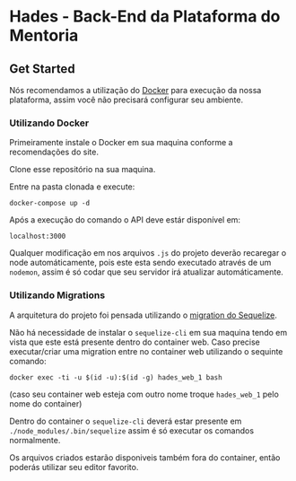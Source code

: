 # Hades - Back-End da Plataforma do Mentoria

## Get Started

Nós recomendamos a utilização do [Docker](https://www.docker.com/) para execução da nossa plataforma, assim você não precisará configurar seu ambiente.

### Utilizando Docker

Primeiramente instale o Docker em sua maquina conforme a recomendações do site.

Clone esse repositório na sua maquina.

Entre na pasta clonada e execute:

```docker-compose up -d```

Após a execução do comando o API deve estár disponível em:

```localhost:3000```

Qualquer modificação em nos arquivos `.js` do projeto deverão recaregar o node automáticamente, pois este esta sendo executado através de um `nodemon`, assim é só codar que seu servidor irá atualizar automáticamente.

### Utilizando Migrations

A arquitetura do projeto foi pensada utilizando o [migration do Sequelize](http://sequelize.readthedocs.io/en/v3/docs/migrations/).

Não há necessidade de instalar o `sequelize-cli` em sua maquina tendo em vista que este está presente dentro do container web.
Caso precise executar/criar uma migration entre no container web utilizando o sequinte comando:

```docker exec -ti -u $(id -u):$(id -g) hades_web_1 bash```
  
(caso seu container web esteja com outro nome troque `hades_web_1` pelo nome do container)

Dentro do container o `sequelize-cli` deverá estar presente em `./node_modules/.bin/sequelize` assim é só executar os comandos normalmente.

Os arquivos criados estarão disponiveis também fora do container, então poderás utilizar seu editor favorito.
